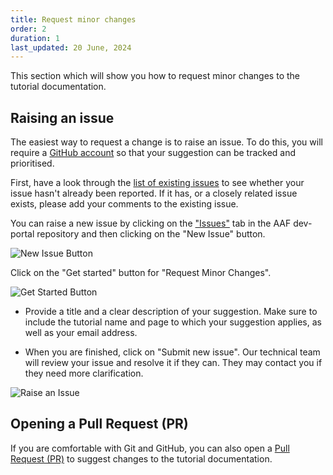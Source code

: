 ```yaml
---
title: Request minor changes
order: 2
duration: 1
last_updated: 20 June, 2024
---
```


This section which will show you how to request minor changes to the tutorial documentation.

## Raising an issue
The easiest way to request a change is to raise an issue. To do this, you will require a [GitHub account](https://github.com) so that your suggestion can be tracked and prioritised.

First, have a look through the [list of existing issues](https://github.com/ausaccessfed/dev-portal/issues) to see whether your issue hasn't already been reported.
If it has, or a closely related issue exists, please add your comments to the existing issue.

You can raise a new issue by clicking on the ["Issues"](https://github.com/ausaccessfed/dev-portal/issues) tab in the AAF dev-portal repository and then clicking on the "New Issue" button.

![New Issue Button](/assets/images/how-to-write-a-tutorial/new-issue-button.png)

Click on the "Get started" button for "Request Minor Changes".

![Get Started Button](/assets/images/how-to-write-a-tutorial/get-started-button-minor.png)

- Provide a title and a clear description of your suggestion. Make sure to include the tutorial name and page to which your suggestion applies, as well as your email address.

- When you are finished, click on "Submit new issue". Our technical team will review your issue and resolve it if they can. They may contact you if they need more clarification.

![Raise an Issue](/assets/images/how-to-write-a-tutorial/raise-an-issue-minor.png)

## Opening a Pull Request (PR)

If you are comfortable with Git and GitHub, you can also open a [Pull Request (PR)](http://127.0.0.1:4000/how-to-write-a-tutorial/05-submit-changes-for-review) to suggest changes to the tutorial documentation.